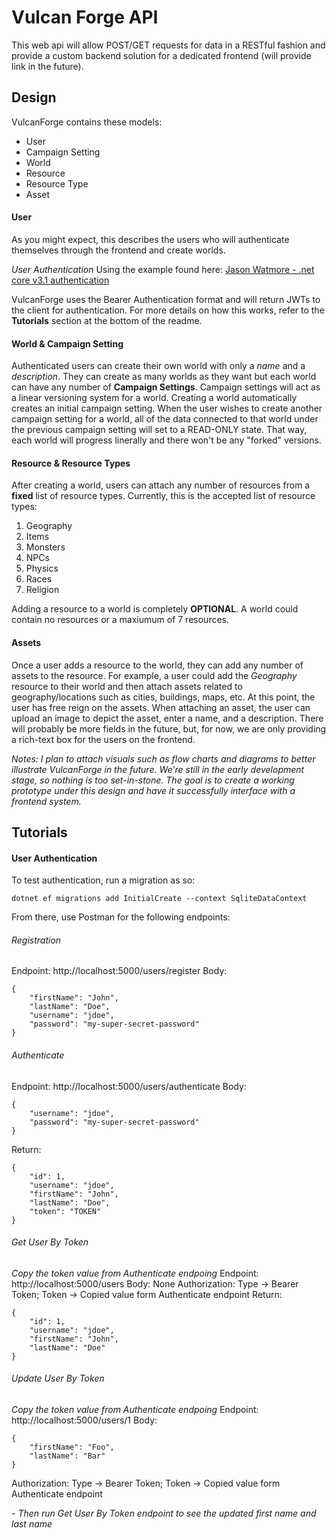 # Vulcan Forge API

This web api will allow POST/GET requests for data in a RESTful fashion and provide a custom backend solution for a dedicated frontend (will provide link in the future).

## Design
VulcanForge contains these models:

 - User
 - Campaign Setting
 - World
 - Resource
 - Resource Type
 - Asset

#### User
As you might expect, this describes the users who will authenticate themselves through the frontend and create worlds.

*User Authentication*
Using the example found here: [Jason Watmore - .net core v3.1 authentication](https://jasonwatmore.com/post/2019/10/14/aspnet-core-3-simple-api-for-authentication-registration-and-user-management)

VulcanForge uses the Bearer Authentication format and will return JWTs to the client for authentication. For more details on how this works, refer to the **Tutorials** section at the bottom of the readme.

#### World & Campaign Setting
Authenticated users can create their own world with only a *name* and a *description*. They can create as many worlds as they want but each world can have any number of **Campaign Settings**. Campaign settings will act as a linear versioning system for a world. Creating a world automatically creates an initial campaign setting. When the user wishes to create another campaign setting for a world, all of the data connected to that world under the previous campaign setting will set to a READ-ONLY state. That way, each world will progress linerally and there won't be any "forked" versions.

#### Resource & Resource Types
After creating a world, users can attach any number of resources from a **fixed** list of resource types. Currently, this is the accepted list of resource types:

 1. Geography
 2. Items
 3. Monsters
 4. NPCs
 5. Physics
 6. Races
 7. Religion

Adding a resource to a world is completely **OPTIONAL**. A world could contain no resources or a maxiumum of 7 resources.

#### Assets
Once a user adds a resource to the world, they can add any number of assets to the resource. For example, a user could add the *Geography* resource to their world and then attach assets related to geography/locations such as cities, buildings, maps, etc. At this point, the user has free reign on the assets. When attaching an asset, the user can upload an image to depict the asset, enter a name, and a description. There will probably be more fields in the future, but, for now, we are only providing a rich-text box for the users on the frontend.


*Notes:*
*I plan to attach visuals such as flow charts and diagrams to better illustrate VulcanForge in the future. We're still in the early development stage, so nothing is too  set-in-stone. The goal is to create a working prototype under this design and have it successfully interface with a frontend system.*


## Tutorials

#### User Authentication
To test authentication, run a migration as so:
```
dotnet ef migrations add InitialCreate --context SqliteDataContext
```
From there, use Postman for the following endpoints:

###### Registration
Endpoint: http://localhost:5000/users/register
Body:
```
{
    "firstName": "John",
    "lastName": "Doe",
    "username": "jdoe",
    "password": "my-super-secret-password"
}
```

###### Authenticate
Endpoint: http://localhost:5000/users/authenticate
Body: 
```
{
    "username": "jdoe",
    "password": "my-super-secret-password"
}
```
Return:
```
{
    "id": 1,
    "username": "jdoe",
    "firstName": "John",
    "lastName": "Doe",
    "token": "TOKEN"
}
```

###### Get User By Token
*Copy the token value from Authenticate endpoing*
Endpoint: http://localhost:5000/users
Body: None
Authorization: Type -> Bearer Token; Token -> Copied value form Authenticate endpoint
Return:
```
{
    "id": 1,
    "username": "jdoe",
    "firstName": "John",
    "lastName": "Doe"
}
```

###### Update User By Token
*Copy the token value from Authenticate endpoing*
Endpoint: http://localhost:5000/users/1
Body: 
```
{
    "firstName": "Foo",
    "lastName": "Bar"
}
```
Authorization: Type -> Bearer Token; Token -> Copied value form Authenticate endpoint

*- Then run Get User By Token endpoint to see the updated first name and last name*